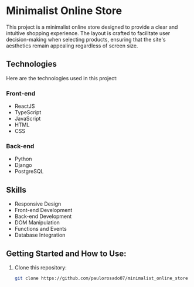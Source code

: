 # Minimalist Online Store

This project is a minimalist online store designed to provide a clear and intuitive shopping experience. The layout is crafted to facilitate user decision-making when selecting products, ensuring that the site's aesthetics remain appealing regardless of screen size.

## Technologies

Here are the technologies used in this project:

### Front-end

- ReactJS
- TypeScript
- JavaScript
- HTML
- CSS

### Back-end

- Python
- Django
- PostgreSQL

## Skills

- Responsive Design
- Front-end Development
- Back-end Development
- DOM Manipulation
- Functions and Events
- Database Integration

## Getting Started and How to Use:

1. Clone this repository:
   ```bash
   git clone https://github.com/paulorosado07/minimalist_online_store
